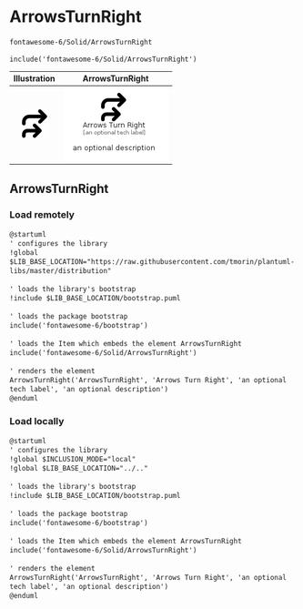 # ArrowsTurnRight


```text
fontawesome-6/Solid/ArrowsTurnRight
```

```text
include('fontawesome-6/Solid/ArrowsTurnRight')
```



| Illustration | ArrowsTurnRight |
| :---: | :---: |
| ![illustration for Illustration](../../fontawesome-6/Solid/ArrowsTurnRight.png) | ![illustration for ArrowsTurnRight](../../fontawesome-6/Solid/ArrowsTurnRight.Local.png) |




## ArrowsTurnRight

### Load remotely
```plantuml
@startuml
' configures the library
!global $LIB_BASE_LOCATION="https://raw.githubusercontent.com/tmorin/plantuml-libs/master/distribution"

' loads the library's bootstrap
!include $LIB_BASE_LOCATION/bootstrap.puml

' loads the package bootstrap
include('fontawesome-6/bootstrap')

' loads the Item which embeds the element ArrowsTurnRight
include('fontawesome-6/Solid/ArrowsTurnRight')

' renders the element
ArrowsTurnRight('ArrowsTurnRight', 'Arrows Turn Right', 'an optional tech label', 'an optional description')
@enduml
```

### Load locally
```plantuml
@startuml
' configures the library
!global $INCLUSION_MODE="local"
!global $LIB_BASE_LOCATION="../.."

' loads the library's bootstrap
!include $LIB_BASE_LOCATION/bootstrap.puml

' loads the package bootstrap
include('fontawesome-6/bootstrap')

' loads the Item which embeds the element ArrowsTurnRight
include('fontawesome-6/Solid/ArrowsTurnRight')

' renders the element
ArrowsTurnRight('ArrowsTurnRight', 'Arrows Turn Right', 'an optional tech label', 'an optional description')
@enduml
```


